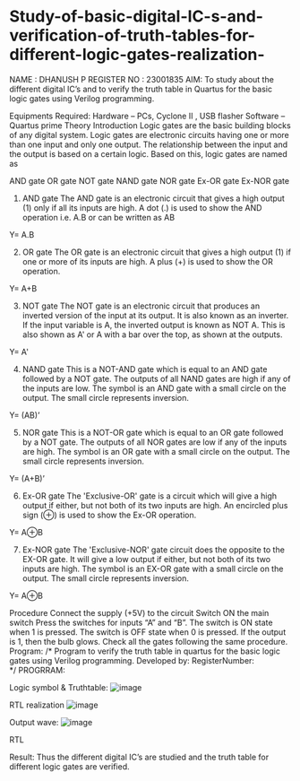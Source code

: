 # Study-of-basic-digital-IC-s-and-verification-of-truth-tables-for-different-logic-gates-realization-
NAME : DHANUSH P
REGISTER NO : 23001835
 AIM:
To study about the different digital IC’s and to verify the truth table in Quartus for the basic logic gates using Verilog programming.

Equipments Required:
Hardware – PCs, Cyclone II , USB flasher
Software – Quartus prime
Theory
Introduction
Logic gates are the basic building blocks of any digital system. Logic gates are electronic circuits having one or more than one input and only one output. The relationship between the input and the output is based on a certain logic. Based on this, logic gates are named as

AND gate
OR gate
NOT gate
NAND gate
NOR gate
Ex-OR gate
Ex-NOR gate
1) AND gate
The AND gate is an electronic circuit that gives a high output (1) only if all its inputs are high. A dot (.) is used to show the AND operation i.e. A.B or can be written as AB

Y= A.B

2) OR gate
The OR gate is an electronic circuit that gives a high output (1) if one or more of its inputs are high. A plus (+) is used to show the OR operation.

Y= A+B

3) NOT gate
The NOT gate is an electronic circuit that produces an inverted version of the input at its output. It is also known as an inverter. If the input variable is A, the inverted output is known as NOT A. This is also shown as A' or A with a bar over the top, as shown at the outputs.

Y= A'

4) NAND gate
This is a NOT-AND gate which is equal to an AND gate followed by a NOT gate. The outputs of all NAND gates are high if any of the inputs are low. The symbol is an AND gate with a small circle on the output. The small circle represents inversion.

Y= (AB)’

5) NOR gate
This is a NOT-OR gate which is equal to an OR gate followed by a NOT gate. The outputs of all NOR gates are low if any of the inputs are high. The symbol is an OR gate with a small circle on the output. The small circle represents inversion.

Y= (A+B)’

6) Ex-OR gate
The 'Exclusive-OR' gate is a circuit which will give a high output if either, but not both of its two inputs are high. An encircled plus sign (⊕) is used to show the Ex-OR operation.

Y= A⊕B

7) Ex-NOR gate
The 'Exclusive-NOR' gate circuit does the opposite to the EX-OR gate. It will give a low output if either, but not both of its two inputs are high. The symbol is an EX-OR gate with a small circle on the output. The small circle represents inversion.

Y= A⊕B

Procedure
Connect the supply (+5V) to the circuit
Switch ON the main switch
Press the switches for inputs “A” and “B”. The switch is ON state when 1 is pressed. The switch is OFF state when 0 is pressed.
If the output is 1, then the bulb glows.
Check all the gates following the same procedure.
Program:
/*
Program to verify the truth table in quartus for the basic logic gates using Verilog programming.
Developed by: 
RegisterNumber:  
*/
PROGRRAM:

Logic symbol & Truthtable:
![image](https://github.com/Dhanush0143/Study-of-basic-digital-IC-s-and-verification-of-truth-tables-for-different-logic-gates-realization-/assets/139841924/782c6077-19d5-40c6-9123-8dcd103862b3)

RTL realization
![image](https://github.com/Dhanush0143/Study-of-basic-digital-IC-s-and-verification-of-truth-tables-for-different-logic-gates-realization-/assets/139841924/de8012c1-1cd3-4b91-8c6e-8121f306e2ad)

Output wave:
![image](https://github.com/Dhanush0143/Study-of-basic-digital-IC-s-and-verification-of-truth-tables-for-different-logic-gates-realization-/assets/139841924/0ae08659-7495-47cf-9611-2716dd2cec91)

RTL

Result:
Thus the different digital IC’s are studied and the truth table for different logic gates are verified.
